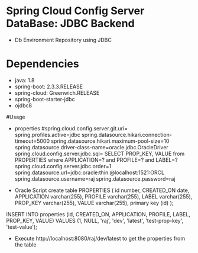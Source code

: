 # Spring Cloud Config Server DataBase: JDBC Backend

- Db Environment Repository using JDBC

# Dependencies
- java: 1.8
- spring-boot: 2.3.3.RELEASE
- spring-cloud: Greenwich.RELEASE
- spring-boot-starter-jdbc
- ojdbc8

#Usage


- properties
#spring.cloud.config.server.git.uri=
spring.profiles.active=jdbc
spring.datasource.hikari.connection-timeout=5000
spring.datasource.hikari.maximum-pool-size=10
spring.datasource.driver-class-name=oracle.jdbc.OracleDriver
spring.cloud.config.server.jdbc.sql= SELECT PROP_KEY, VALUE from PROPERTIES where APPLICATION=? and PROFILE=? and LABEL=?
spring.cloud.config.server.jdbc.order=1
spring.datasource.url=jdbc:oracle:thin:@localhost:1521:ORCL
spring.datasource.username=raj
spring.datasource.password=raj

- Oracle Script
create table PROPERTIES
(
    id          number,
    CREATED_ON  date,
    APPLICATION varchar(255),
    PROFILE     varchar(255),
    LABEL       varchar(255),
    PROP_KEY    varchar(255),
    VALUE       varchar(255),
    primary key (id)
);

INSERT INTO properties (id, CREATED_ON, APPLICATION, PROFILE, LABEL, PROP_KEY, VALUE)
VALUES (1, NULL, 'raj', 'dev', 'latest', 'test-prop-key', 'test-value');

- Execute
http://localhost:8080/raj/dev/latest to get the properties from the table